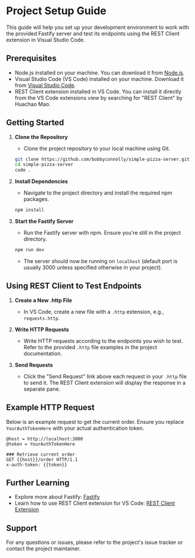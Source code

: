 # Project Setup Guide

This guide will help you set up your development environment to work with the provided Fastify server and test its endpoints using the REST Client extension in Visual Studio Code.

## Prerequisites

- Node.js installed on your machine. You can download it from [Node.js](https://nodejs.org/).
- Visual Studio Code (VS Code) installed on your machine. Download it from [Visual Studio Code](https://code.visualstudio.com/).
- REST Client extension installed in VS Code. You can install it directly from the VS Code extensions view by searching for "REST Client" by Huachao Mao.

## Getting Started

1.  **Clone the Repository**

    - Clone the project repository to your local machine using Git.

    ```bash
    git clone https://github.com/bobbyconnolly/simple-pizza-server.git
    cd simple-pizza-server
    code .
    ```

2.  **Install Dependencies**

    - Navigate to the project directory and install the required npm packages.

    ```bash
    npm install
    ```

3.  **Start the Fastify Server**
    - Run the Fastify server with npm. Ensure you're still in the project directory.
    ```bash
    npm run dev
    ```
    - The server should now be running on `localhost` (default port is usually 3000 unless specified otherwise in your project).

## Using REST Client to Test Endpoints

1.  **Create a New .http File**

    - In VS Code, create a new file with a `.http` extension, e.g., `requests.http`.

2.  **Write HTTP Requests**

    - Write HTTP requests according to the endpoints you wish to test. Refer to the provided `.http` file examples in the project documentation.

3.  **Send Requests**
    - Click the "Send Request" link above each request in your `.http` file to send it. The REST Client extension will display the response in a separate pane.

## Example HTTP Request

Below is an example request to get the current order. Ensure you replace `YourAuthTokenHere` with your actual authentication token.

```http
@host = http://localhost:3000
@token = YourAuthTokenHere

### Retrieve current order
GET {{host}}/order HTTP/1.1
x-auth-token: {{token}}
```

## Further Learning

- Explore more about Fastify: [Fastify](https://www.fastify.io/)
- Learn how to use REST Client extension for VS Code: [REST Client Extension](https://marketplace.visualstudio.com/items?itemName=humao.rest-client)

## Support

For any questions or issues, please refer to the project's issue tracker or contact the project maintainer.
